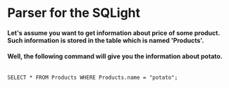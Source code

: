 # Parser for the SQLight

#### Let's assume you want to get information about price of some product. Such information is stored in the table which is named 'Products'.
#### Well, the following command will give you the information about potato.

```

SELECT * FROM Products WHERE Products.name = "potato";

``` 
